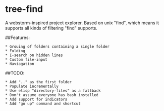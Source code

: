 # tree-find
A webstorm-inspired project explorer. Based on unix "find", which means it supports all kinds of filtering "find" supports.

##Features:

    * Grouing of folders containing a single folder
    * Folding
    * I-search on hidden lines
    * Custom file-input
    * Naviagation

##TODO:

    * Add ".." as the first folder
    * Populate incrementally
    * Use elisp "directory-files" as a fallback
    * Don't assume everyone has bash installed
    * Add support for indicators
    * Add "go up" command and shortcut
